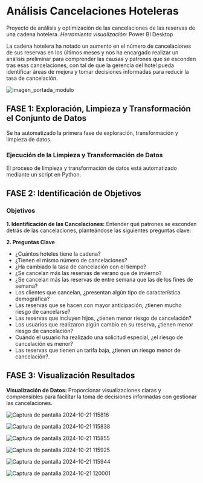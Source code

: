 # Análisis Cancelaciones Hoteleras

Proyecto de análisis y optimización de las cancelaciones de las reservas de una cadena hotelera.
*Herramienta visualización:* Power BI Desktop

La cadena hotelera ha notado un aumento en el número de cancelaciones de sus reservas en los últimos meses y nos ha encargado realizar un análisis preliminar para comprender las causas y patrones que se esconden tras esas cancelaciones, con tal de que la gerencia del hotel pueda identificar áreas de mejora y tomar decisiones informadas para reducir la tasa de cancelación.

![imagen_portada_modulo](portada.png)

## **FASE 1: Exploración, Limpieza y Transformación el Conjunto de Datos**
Se ha automatizado la primera fase de exploración, transformación y limpieza de datos.

### **Ejecución de la Limpieza y Transformación de Datos**
El proceso de limpieza y transformación de datos está automatizado mediante un script en Python. 

## **FASE 2: Identificación de Objetivos**

### **Objetivos**

**1. Identificación de las Cancelaciones:** Entender qué patrones se esconden detrás de las cancelaciones, planteándose las siguientes preguntas clave:

**2. Preguntas Clave** 
- ¿Cuántos hoteles tiene la cadena? 
- ¿Tienen el mismo número de cancelaciones?
- ¿Ha cambiado la tasa de cancelación con el tiempo?
- ¿Se cancelan más las reservas de verano que de invierno?
- ¿Se cancelan más las reservas de entre semana que las de los fines de semana?
- Los clientes que cancelan, ¿presentan algún tipo de característica demográfica?
- Las reservas que se hacen con mayor anticipación, ¿tienen mucho riesgo de cancelarse?
- Las reservas que incluyen hijos, ¿tienen menor riesgo de cancelación?
- Los usuarios que realizaron algún cambio en su reserva, ¿tienen menor riesgo de cancelación?
- Cuándo el usuario ha realizado una solicitud especial, ¿el riesgo de cancelación es menor?
- Las reservas que tienen un tarifa baja, ¿tienen un riesgo menor de cancelación?.


## **FASE 3: Visualización Resultados**

**Visualización de Datos:** Proporcionar visualizaciones claras y comprensibles para facilitar la toma de decisiones 
informadas con gestionar las cancelaciones.

![Captura de pantalla 2024-10-21 115816](https://github.com/user-attachments/assets/7b8c16e6-6b34-498d-9a7f-3c104df27fbe)

![Captura de pantalla 2024-10-21 115838](https://github.com/user-attachments/assets/c02a7df8-0d0e-489a-b771-fa513c9de57f)

![Captura de pantalla 2024-10-21 115855](https://github.com/user-attachments/assets/8b0fa4c0-b60c-4532-94c2-1152615a6d8a)

![Captura de pantalla 2024-10-21 115925](https://github.com/user-attachments/assets/96a511c8-82ce-4615-87a8-0dc1e07ab274)

![Captura de pantalla 2024-10-21 115944](https://github.com/user-attachments/assets/b40584ac-3c24-48df-bb36-c7beea9d759f)

![Captura de pantalla 2024-10-21 120001](https://github.com/user-attachments/assets/cf8ff116-2d68-4501-b8dd-6132e1ad866b)
